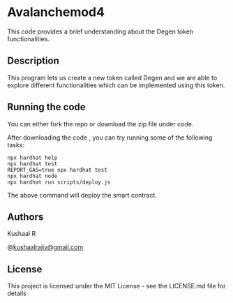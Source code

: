 # Avalanchemod4

This code provides a brief understanding about the Degen token functionalities.

## Description

This program lets us create a new token called Degen and we are able to explore different functionalities which can be implemented using this token.


## Running the code

You can either fork the repo or download the zip file under code.

After downloading the code , you can 
try running some of the following tasks:

```shell
npx hardhat help
npx hardhat test
REPORT_GAS=true npx hardhat test
npx hardhat node
npx hardhat run scripts/deploy.js
```

The above command will deploy the smart contract.

## Authors

Kushaal R

@kushaalrajiv@gmail.com

## License

This project is licensed under the MIT License - see the LICENSE.md file for details
